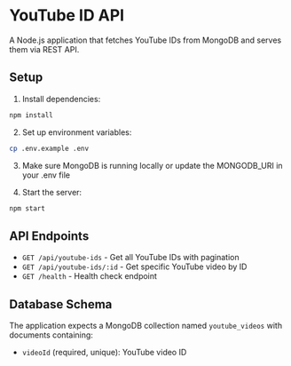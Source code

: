 # YouTube ID API

A Node.js application that fetches YouTube IDs from MongoDB and serves them via REST API.

## Setup

1. Install dependencies:

```bash
npm install
```

2. Set up environment variables:

```bash
cp .env.example .env
```

3. Make sure MongoDB is running locally or update the MONGODB_URI in your .env file

4. Start the server:

```bash
npm start
```

## API Endpoints

- `GET /api/youtube-ids` - Get all YouTube IDs with pagination
- `GET /api/youtube-ids/:id` - Get specific YouTube video by ID
- `GET /health` - Health check endpoint

## Database Schema

The application expects a MongoDB collection named `youtube_videos` with documents containing:

- `videoId` (required, unique): YouTube video ID
